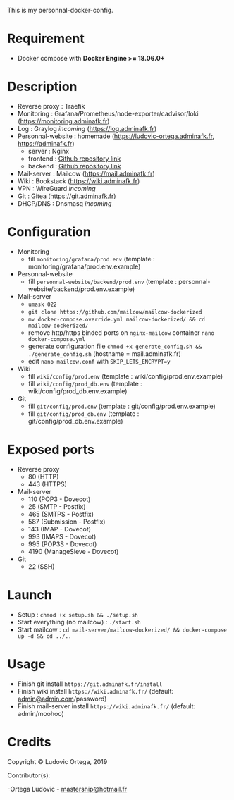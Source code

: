 This is my personnal-docker-config.

# Requirement

- Docker compose with **Docker Engine >= 18.06.0+**

# Description

- Reverse proxy : Traefik
- Monitoring : Grafana/Prometheus/node-exporter/cadvisor/loki (https://monitoring.adminafk.fr)
- Log : Graylog *incoming* (https://log.adminafk.fr)
- Personnal-website : homemade (https://ludovic-ortega.adminafk.fr, https://adminafk.fr)
	- server : Nginx
	- frontend : [Github repository link](https://github.com/M0NsTeRRR/Personnal-website/tree/master/frontend)
	- backend : [Github repository link](https://github.com/M0NsTeRRR/Personnal-website/tree/master/backend)
- Mail-server : Mailcow (https://mail.adminafk.fr)
- Wiki : Bookstack (https://wiki.adminafk.fr)
- VPN : WireGuard *incoming*
- Git : Gitea (https://git.adminafk.fr)
- DHCP/DNS : Dnsmasq *incoming*

# Configuration

- Monitoring
	- fill `monitoring/grafana/prod.env` (template : monitoring/grafana/prod.env.example)
- Personnal-website
	- fill `personnal-website/backend/prod.env` (template : personnal-website/backend/prod.env.example)
- Mail-server
	- `umask 022`
	- `git clone https://github.com/mailcow/mailcow-dockerized`
	- `mv docker-compose.override.yml mailcow-dockerized/ && cd mailcow-dockerized/`
	- remove http/https binded ports on `nginx-mailcow` container `nano docker-compose.yml`
	- generate configuration file `chmod +x generate_config.sh && ./generate_config.sh` (hostname = mail.adminafk.fr)
	- edit `nano mailcow.conf` with `SKIP_LETS_ENCRYPT=y`
- Wiki
	- fill `wiki/config/prod.env` (template : wiki/config/prod.env.example)
	- fill `wiki/config/prod_db.env` (template : wiki/config/prod_db.env.example)
- Git
	- fill `git/config/prod.env` (template : git/config/prod.env.example)
	- fill `git/config/prod_db.env` (template : git/config/prod_db.env.example)

# Exposed ports

- Reverse proxy
	- 80 (HTTP)
	- 443 (HTTPS)
- Mail-server
	- 110 (POP3 - Dovecot)
	- 25 (SMTP - Postfix)
	- 465 (SMTPS - Postfix)
	- 587 (Submission - Postfix)
	- 143 (IMAP - Dovecot)
	- 993 (IMAPS - Dovecot)
	- 995 (POP3S - Dovecot)
	- 4190 (ManageSieve - Dovecot)
- Git
	- 22 (SSH)

# Launch

- Setup : `chmod +x setup.sh && ./setup.sh`
- Start everything (no mailcow) : `./start.sh`
- Start mailcow : `cd mail-server/mailcow-dockerized/ && docker-compose up -d && cd ../..`

# Usage
- Finish git install `https://git.adminafk.fr/install`
- Finish wiki install `https://wiki.adminafk.fr/` (default: admin@admin.com/password)
- Finish mail-server install `https://wiki.adminafk.fr/` (default: admin/moohoo)

# Credits

Copyright © Ludovic Ortega, 2019

Contributor(s):

-Ortega Ludovic - mastership@hotmail.fr